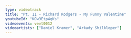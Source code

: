 ```yaml
---
type: videotrack
title: "Pt. 11 - Richard Rodgers - My Funny Valentine"
youtubeId: "KCw3Etp4qKs"
videoevents: vevt0012
videoartists: ["Daniel Kramer", "Arkady Shilkloper"]
---
```

